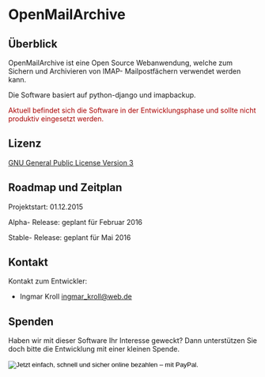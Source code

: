 # OpenMailArchive
## Überblick
OpenMailArchive ist eine Open Source Webanwendung, welche zum Sichern und Archivieren von IMAP- Mailpostfächern verwendet werden kann.

Die Software basiert auf python-django und imapbackup.

<font color="#aa0000">Aktuell befindet sich die Software in der Entwicklungsphase und sollte nicht produktiv eingesetzt werden.</font>

## Lizenz

<a href ="http://www.gnu.de/documents/gpl.de.html" target="_blank">GNU General Public License Version 3</a>

## Roadmap und Zeitplan

Projektstart: 01.12.2015

Alpha- Release: geplant für Februar 2016

Stable- Release: geplant für Mai 2016

## Kontakt

Kontakt zum Entwickler:

*   Ingmar Kroll <ingmar_kroll@web.de>

## Spenden

Haben wir mit dieser Software Ihr Interesse geweckt? Dann unterstützen Sie doch bitte die Entwicklung mit einer kleinen Spende.


<form action="https://www.paypal.com/cgi-bin/webscr" method="post" target="_top">
<input type="hidden" name="cmd" value="_s-xclick">
<input type="hidden" name="hosted_button_id" value="YC482QEKPXMBL">
<input type="image" src="https://www.paypalobjects.com/de_DE/DE/i/btn/btn_donateCC_LG.gif" border="0" name="submit" alt="Jetzt einfach, schnell und sicher online bezahlen – mit PayPal.">
<img alt="" border="0" src="https://www.paypalobjects.com/de_DE/i/scr/pixel.gif" width="1" height="1">
</form>

